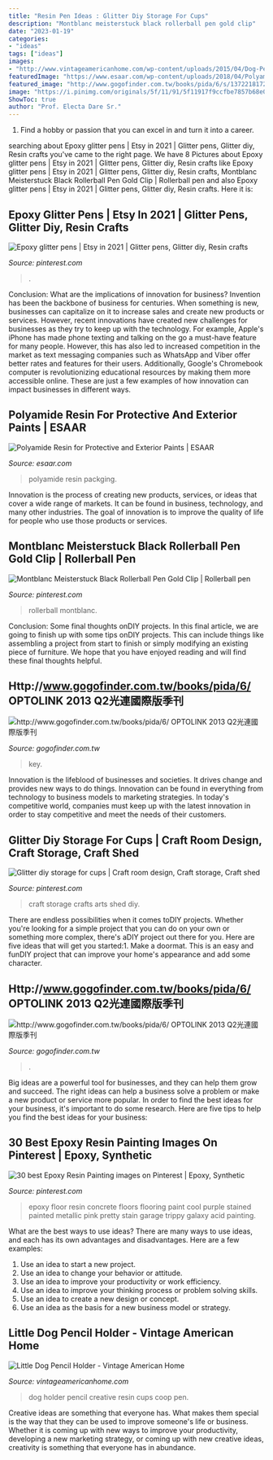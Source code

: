 ```yaml
---
title: "Resin Pen Ideas : Glitter Diy Storage For Cups"
description: "Montblanc meisterstuck black rollerball pen gold clip"
date: "2023-01-19"
categories:
- "ideas"
tags: ["ideas"]
images:
- "http://www.vintageamericanhome.com/wp-content/uploads/2015/04/Dog-Pencil-Holder.jpg"
featuredImage: "https://www.esaar.com/wp-content/uploads/2018/04/Polyamide-Resin-edited.jpg"
featured_image: "http://www.gogofinder.com.tw/books/pida/6/s/1372218172t1hwTtqR.jpg"
image: "https://i.pinimg.com/originals/5f/11/91/5f11917f9ccfbe7857b68e096c94f61b.jpg"
ShowToc: true
author: "Prof. Electa Dare Sr."
---
```



1. Find a hobby or passion that you can excel in and turn it into a career.

	

		
searching about Epoxy glitter pens | Etsy in 2021 | Glitter pens, Glitter diy, Resin crafts you've came to the right page. We have 8 Pictures about Epoxy glitter pens | Etsy in 2021 | Glitter pens, Glitter diy, Resin crafts like Epoxy glitter pens | Etsy in 2021 | Glitter pens, Glitter diy, Resin crafts, Montblanc Meisterstuck Black Rollerball Pen Gold Clip | Rollerball pen and also Epoxy glitter pens | Etsy in 2021 | Glitter pens, Glitter diy, Resin crafts. Here it is:
		
    
## Epoxy Glitter Pens | Etsy In 2021 | Glitter Pens, Glitter Diy, Resin Crafts

<img loading=lazy src="https://i.pinimg.com/originals/5f/11/91/5f11917f9ccfbe7857b68e096c94f61b.jpg" onerror="this.onerror=null;this.src='https://tse2.mm.bing.net/th?id=OIP.ldqEX7LXYopvOH-4Ws4BGgHaN0&amp;pid=15.1';" alt="Epoxy glitter pens | Etsy in 2021 | Glitter pens, Glitter diy, Resin crafts">

_Source: pinterest.com_

>. 

	

Conclusion: What are the implications of innovation for business?
Invention has been the backbone of business for centuries. When something is new, businesses can capitalize on it to increase sales and create new products or services. However, recent innovations have created new challenges for businesses as they try to keep up with the technology. For example, Apple's iPhone has made phone texting and talking on the go a must-have feature for many people. However, this has also led to increased competition in the market as text messaging companies such as WhatsApp and Viber offer better rates and features for their users. Additionally, Google's Chromebook computer is revolutionizing educational resources by making them more accessible online. These are just a few examples of how innovation can impact businesses in different ways.

    
## Polyamide Resin For Protective And Exterior Paints | ESAAR

<img loading=lazy src="https://www.esaar.com/wp-content/uploads/2018/04/Polyamide-Resin-edited.jpg" onerror="this.onerror=null;this.src='https://tse4.mm.bing.net/th?id=OIP.Sa7ltdwg_nRV-x4Icii6OgHaHa&amp;pid=15.1';" alt="Polyamide Resin for Protective and Exterior Paints | ESAAR">

_Source: esaar.com_

>polyamide resin packging. 

	

Innovation is the process of creating new products, services, or ideas that cover a wide range of markets. It can be found in business, technology, and many other industries. The goal of innovation is to improve the quality of life for people who use those products or services.

    
## Montblanc Meisterstuck Black Rollerball Pen Gold Clip | Rollerball Pen

<img loading=lazy src="https://i.pinimg.com/736x/14/30/b4/1430b4f169f8e20068c125f0f5e8e629.jpg" onerror="this.onerror=null;this.src='https://tse2.mm.bing.net/th?id=OIP.TjMnIwPN0KipcySmZeqQpAHaHa&amp;pid=15.1';" alt="Montblanc Meisterstuck Black Rollerball Pen Gold Clip | Rollerball pen">

_Source: pinterest.com_

>rollerball montblanc. 

	

Conclusion: Some final thoughts onDIY projects.
In this final article, we are going to finish up with some tips onDIY projects. This can include things like assembling a project from start to finish or simply modifying an existing piece of furniture. We hope that you have enjoyed reading and will find these final thoughts helpful.

    
## Http://www.gogofinder.com.tw/books/pida/6/ OPTOLINK 2013 Q2光連國際版季刊

<img loading=lazy src="http://www.gogofinder.com.tw/books/pida/6/s/1372218172t1hwTtqR.jpg" onerror="this.onerror=null;this.src='https://tse4.mm.bing.net/th?id=OIP.AHNLVEAcF1KktK46f_0x5wHaKf&amp;pid=15.1';" alt="http://www.gogofinder.com.tw/books/pida/6/ OPTOLINK 2013 Q2光連國際版季刊">

_Source: gogofinder.com.tw_

>key. 

	

Innovation is the lifeblood of businesses and societies. It drives change and provides new ways to do things. Innovation can be found in everything from technology to business models to marketing strategies. In today's competitive world, companies must keep up with the latest innovation in order to stay competitive and meet the needs of their customers.

    
## Glitter Diy Storage For Cups | Craft Room Design, Craft Storage, Craft Shed

<img loading=lazy src="https://i.pinimg.com/originals/16/a7/30/16a730963b052cfb49a3e7085236726a.jpg" onerror="this.onerror=null;this.src='https://tse3.mm.bing.net/th?id=OIP.8LTykQnXCbBkPTC4h_tpbwHaFj&amp;pid=15.1';" alt="Glitter diy storage for cups | Craft room design, Craft storage, Craft shed">

_Source: pinterest.com_

>craft storage crafts arts shed diy. 

	

There are endless possibilities when it comes toDIY projects. Whether you're looking for a simple project that you can do on your own or something more complex, there's aDIY project out there for you. Here are five ideas that will get you started:1. Make a doormat. This is an easy and funDIY project that can improve your home's appearance and add some character.

    
## Http://www.gogofinder.com.tw/books/pida/6/ OPTOLINK 2013 Q2光連國際版季刊

<img loading=lazy src="http://www.gogofinder.com.tw/books/pida/6/s/13722181722yxwhG8e.jpg" onerror="this.onerror=null;this.src='https://tse4.mm.bing.net/th?id=OIP.tjDMsQs55IrHgSZVfZgjVAHaKf&amp;pid=15.1';" alt="http://www.gogofinder.com.tw/books/pida/6/ OPTOLINK 2013 Q2光連國際版季刊">

_Source: gogofinder.com.tw_

>. 

	

Big ideas are a powerful tool for businesses, and they can help them grow and succeed. The right ideas can help a business solve a problem or make a new product or service more popular. In order to find the best ideas for your business, it's important to do some research. Here are five tips to help you find the best ideas for your business:

    
## 30 Best Epoxy Resin Painting Images On Pinterest | Epoxy, Synthetic

<img loading=lazy src="https://i.pinimg.com/736x/c1/cb/b2/c1cbb2ee4418c9a4e4b4d9c0c0092770--concrete-floor-paint-epoxy-floor.jpg" onerror="this.onerror=null;this.src='https://tse2.mm.bing.net/th?id=OIP.7bSfxb4HcRrabRQ-6xGL0QHaFR&amp;pid=15.1';" alt="30 best Epoxy Resin Painting images on Pinterest | Epoxy, Synthetic">

_Source: pinterest.com_

>epoxy floor resin concrete floors flooring paint cool purple stained painted metallic pink pretty stain garage trippy galaxy acid painting. 

	

What are the best ways to use ideas?
There are many ways to use ideas, and each has its own advantages and disadvantages. Here are a few examples: 
1. Use an idea to start a new project. 
2. Use an idea to change your behavior or attitude. 
3. Use an idea to improve your productivity or work efficiency. 
4. Use an idea to improve your thinking process or problem solving skills. 
5. Use an idea to create a new design or concept. 
6. Use an idea as the basis for a new business model or strategy.

    
## Little Dog Pencil Holder - Vintage American Home

<img loading=lazy src="http://www.vintageamericanhome.com/wp-content/uploads/2015/04/Dog-Pencil-Holder.jpg" onerror="this.onerror=null;this.src='https://tse2.mm.bing.net/th?id=OIP.SGMqnRAWGvqKhzit4VZ9cQHaGc&amp;pid=15.1';" alt="Little Dog Pencil Holder - Vintage American Home">

_Source: vintageamericanhome.com_

>dog holder pencil creative resin cups coop pen. 

	

Creative ideas are something that everyone has. What makes them special is the way that they can be used to improve someone's life or business. Whether it is coming up with new ways to improve your productivity, developing a new marketing strategy, or coming up with new creative ideas, creativity is something that everyone has in abundance.

